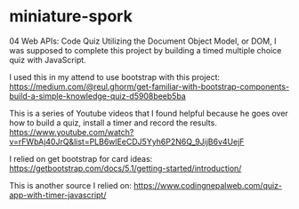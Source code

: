 # miniature-spork
04 Web APIs: Code Quiz
Utilizing the Document Object Model, or DOM, I was supposed to complete this project by building a timed multiple choice quiz with JavaScript. 

I used this in my attend to use bootstrap with this project:
https://medium.com/@reul.ghorm/get-familiar-with-bootstrap-components-build-a-simple-knowledge-quiz-d5908beeb5ba

This is a series of Youtube videos that I found helpful because he goes over how to build a quiz, install a timer and record the results.
https://www.youtube.com/watch?v=rFWbAj40JrQ&list=PLB6wlEeCDJ5Yyh6P2N6Q_9JijB6v4UejF

I relied on get bootstrap for card ideas:
https://getbootstrap.com/docs/5.1/getting-started/introduction/

This is another source I relied on: 
https://www.codingnepalweb.com/quiz-app-with-timer-javascript/
